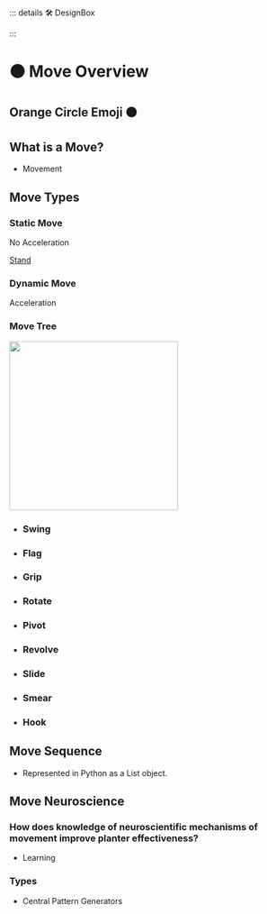 ::: details 🛠 DesignBox



:::

# 🟠 <move>Move Overview </move>

## Orange Circle Emoji 🟠

## What is a Move?

- Movement

## Move Types

### Static Move

No Acceleration

[Stand]()



### Dynamic Move

Acceleration


### Move Tree

<img width="300" height="300" src="/Placeholder_Tree.png" />

- ### Swing
- ### Flag
- ### Grip
- ### Rotate
- ### Pivot
- ### Revolve
- ### Slide

- ### Smear
- ### Hook


## Move Sequence

- Represented in Python as a List object.

## Move Neuroscience

### How does knowledge of neuroscientific mechanisms of movement improve planter effectiveness?

- Learning

### Types

- Central Pattern Generators

